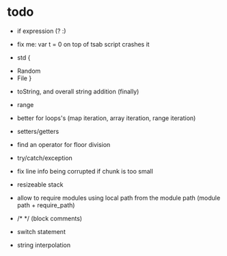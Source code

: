 # todo

* if expression (? :)
* fix me: var t = 0 on top of tsab script crashes it

* std {
 + Random
 + File
}

* toString, and overall string addition (finally)
* range
* better for loops's (map iteration, array iteration, range iteration)
* setters/getters

* find an operator for floor division

* try/catch/exception
* fix line info being corrupted if chunk is too small
* resizeable stack
* allow to require modules using local path from the module path (module path + require_path)
* /* */ (block comments)
* switch statement
* string interpolation